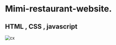 # Mimi-restaurant-website.
## HTML , CSS , javascript

![cx](https://user-images.githubusercontent.com/89097013/184898837-16ee3082-945d-4634-ac71-f64f3b910da4.png)
